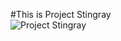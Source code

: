 #This is Project Stingray<br/>
![Project Stingray](https://cdn.discordapp.com/attachments/969947472845754428/969965844035682334/sr.png)